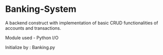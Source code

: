 # Banking-System

A backend construct with implementation of basic CRUD functionalities of accounts and transactions.

Module used - Python I/O

Initialize by : Banking.py
